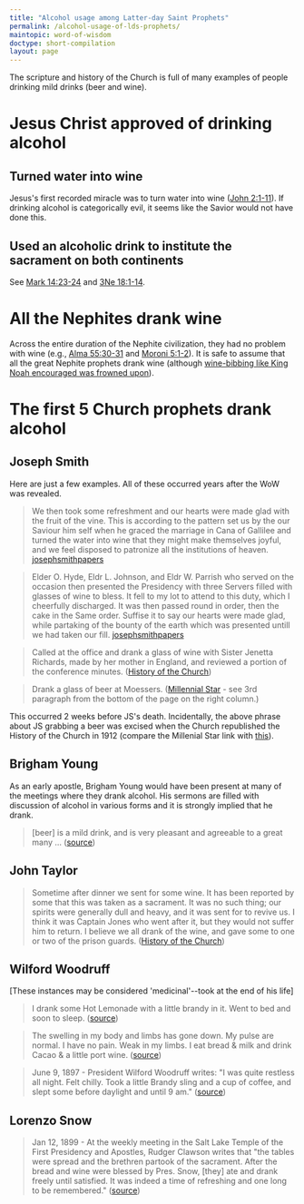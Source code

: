 ```yaml
---
title: "Alcohol usage among Latter-day Saint Prophets"
permalink: /alcohol-usage-of-lds-prophets/
maintopic: word-of-wisdom
doctype: short-compilation
layout: page
---
```


The scripture and history of the Church is full of many examples of people drinking mild drinks (beer and wine).

# Jesus Christ approved of drinking alcohol

## Turned water into wine

Jesus's first recorded miracle was to turn water into wine ([John 2:1-11](https://www.lds.org/scriptures/nt/john/2.1-11?lang=eng)).  If drinking alcohol is categorically evil, it seems like the Savior would not have done this.

## Used an alcoholic drink to institute the sacrament on both continents

See [Mark 14:23-24](https://www.lds.org/scriptures/nt/mark/14.23-25?lang=eng) and [3Ne 18:1-14](https://www.lds.org/scriptures/bofm/3-ne/18.1-14).

# All the Nephites drank wine

Across the entire duration of the Nephite civilization, they had no problem with wine (e.g., [Alma 55:30-31](https://www.lds.org/scriptures/bofm/alma/55.30-31) and [Moroni 5:1-2](https://www.lds.org/scriptures/bofm/moro/5?lang=eng)).  It is safe to assume that all the great Nephite prophets drank wine (although [wine-bibbing like King Noah encouraged was frowned upon](https://www.lds.org/scriptures/bofm/mosiah/11.15?lang=eng#14)).

# The first 5 Church prophets drank alcohol

## Joseph Smith

Here are just a few examples.  All of these occurred years after the WoW was revealed.

> We then took some refreshment and our hearts were made glad with the fruit of the vine. This is according to the pattern set us by the our Saviour him self when he graced the marriage in Cana of Gallilee and  turned the water into wine that they might make themselves joyful, and we feel disposed to patronize all the institutions of heaven. [josephsmithpapers](http://josephsmithpapers.org/paperSummary/history-1834-1836?p=181&highlight=we%20then%20took%20some%20refreshment)

> Elder O. Hyde, Eldr L. Johnson, and Eldr W. Parrish who served on the occasion then presented the Presidency with three Servers filled with glasses of wine to bless. It fell to my lot to attend to this duty, which I cheerfully discharged. It was then passed round in order, then the cake in the Same order. Suffise it to say our hearts were made glad, while partaking of the bounty of the earth which was presented untill we had taken our fill. [josephsmithpapers](http://josephsmithpapers.org/paperSummary/journal-1835-1836?p=134&highlight=filled%20with%20glasses%20of%20wine)

> Called at the office and drank a glass of wine with Sister Jenetta Richards, made by her mother in England, and reviewed a portion of the conference minutes. ([History of the Church](https://byustudies.byu.edu/content/volume-5-chapter-19))

> Drank a glass of beer at Moessers. ([Millennial Star](http://contentdm.lib.byu.edu/cdm/ref/collection/MStar/id/22187) - see 3rd paragraph from the bottom of the page on the right column.)

This occurred 2 weeks before JS's death.  Incidentally, the above phrase about JS grabbing a beer was excised when the Church republished the History of the Church in 1912 (compare the Millenial Star link with [this](https://books.google.com/books?id=JXbZAAAAMAAJ&pg=PA424&dq=other+brother+$200.++Called+at&hl=en&sa=X&ved=0ahUKEwiO_92CiKHKAhUOxGMKHXRACPkQ6AEIHTAA#v=onepage&q=%24200%20William%20Clayton&f=false)).

## Brigham Young

As an early apostle, Brigham Young would have been present at many of the meetings where they drank alcohol.  His sermons are filled with discussion of alcohol in various forms and it is strongly implied that he drank.

> [beer] is a mild drink, and is very pleasant and agreeable to a great many ... ([source](http://jod.mrm.org/18/70))

## John Taylor

> Sometime after dinner we sent for some wine. It has been reported by some that this was taken as a sacrament. It was no such thing; our spirits were generally dull and heavy, and it was sent for to revive us. I think it was Captain Jones who went after it, but they would not suffer him to return. I believe we all drank of the wine, and gave some to one or two of the prison guards. ([History of the Church](https://byustudies.byu.edu/content/volume-7-chapter-9))

## Wilford Woodruff

[These instances may be considered 'medicinal'--took at the end of his life]

> I drank some Hot Lemonade with a little brandy in it. Went to bed and soon to sleep. ([source](http://onthisdayinmormonhistory.blogspot.com/2008/10/april-8th.html))

> The swelling in my body and limbs has gone down.  My pulse are normal. I have no pain. Weak in my limbs. I eat bread & milk and drink Cacao & a little port wine. ([source](http://onthisdayinmormonhistory.blogspot.com/2008/10/april-21st.html))

> June 9, 1897 - President Wilford Woodruff writes: "I was quite restless all night. Felt chilly. Took a little Brandy sling and a cup of coffee, and slept some before daylight and until 9 am." ([source](http://onthisdayinmormonhistory.blogspot.com/2008/10/june-9th.html))

## Lorenzo Snow

> Jan 12, 1899 - At the weekly meeting in the Salt Lake Temple of the First Presidency and Apostles, Rudger Clawson writes that "the tables were spread and the brethren partook of the sacrament. After the bread and wine were blessed by Pres. Snow, [they] ate and drank freely until satisfied. It was indeed a time of refreshing and one long to be remembered." ([source](http://onthisdayinmormonhistory.blogspot.com/2008/10/july-13th.html))

